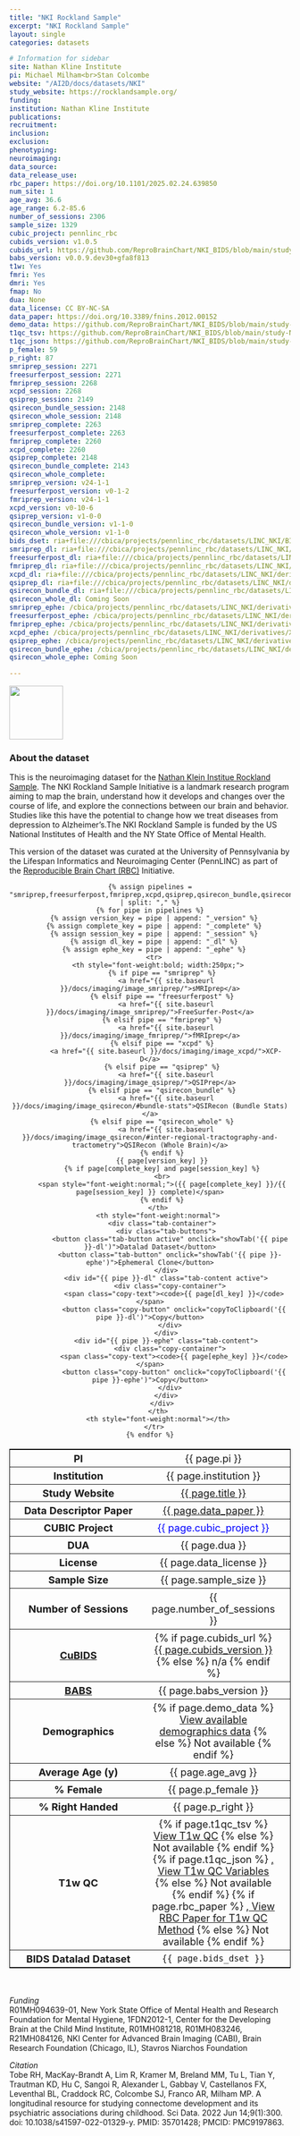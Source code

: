 ```yaml
---
title: "NKI Rockland Sample"
excerpt: "NKI Rockland Sample"
layout: single
categories: datasets

# Information for sidebar
site: Nathan Kline Institute
pi: Michael Milham<br>Stan Colcombe
website: "/AI2D/docs/datasets/NKI"
study_website: https://rocklandsample.org/
funding:
institution: Nathan Kline Institute
publications:
recruitment:
inclusion:
exclusion:
phenotyping:
neuroimaging:
data_source:
data_release_use:
rbc_paper: https://doi.org/10.1101/2025.02.24.639850
num_site: 1
age_avg: 36.6
age_range: 6.2-85.6
number_of_sessions: 2306
sample_size: 1329
cubic_project: pennlinc_rbc
cubids_version: v1.0.5
cubids_url: https://github.com/ReproBrainChart/NKI_BIDS/blob/main/study-NKI_desc-CuBIDS_summary.tsv
babs_version: v0.0.9.dev30+gfa8f813
t1w: Yes
fmri: Yes
dmri: Yes
fmap: No
dua: None
data_license: CC BY-NC-SA
data_paper: https://doi.org/10.3389/fnins.2012.00152
demo_data: https://github.com/ReproBrainChart/NKI_BIDS/blob/main/study-NKI_desc-participants.json
t1qc_tsv: https://github.com/ReproBrainChart/NKI_BIDS/blob/main/study-NKI_desc-T1_qc.tsv
t1qc_json: https://github.com/ReproBrainChart/NKI_BIDS/blob/main/study-NKI_desc-T1_qc.json
p_female: 59
p_right: 87
smriprep_session: 2271
freesurferpost_session: 2271
fmriprep_session: 2268
xcpd_session: 2268
qsiprep_session: 2149
qsirecon_bundle_session: 2148
qsirecon_whole_session: 2148
smriprep_complete: 2263
freesurferpost_complete: 2263
fmriprep_complete: 2260
xcpd_complete: 2260
qsiprep_complete: 2148
qsirecon_bundle_complete: 2143
qsirecon_whole_complete:
smriprep_version: v24-1-1
freesurferpost_version: v0-1-2
fmriprep_version: v24-1-1
xcpd_version: v0-10-6
qsiprep_version: v1-0-0
qsirecon_bundle_version: v1-1-0
qsirecon_whole_version: v1-1-0
bids_dset: ria+file:///cbica/projects/pennlinc_rbc/datasets/LINC_NKI/BIDS
smriprep_dl: ria+file:///cbica/projects/pennlinc_rbc/datasets/LINC_NKI/derivatives/fmriprep_anat-24-1-1-babs/output_ria#~data
freesurferpost_dl: ria+file:///cbica/projects/pennlinc_rbc/datasets/LINC_NKI/derivatives/freesurferpost-0-1-2-babs/output_ria#~data
fmriprep_dl: ria+file:///cbica/projects/pennlinc_rbc/datasets/LINC_NKI/derivatives/fmriprep_func-24-1-1-babs/output_ria#~data
xcpd_dl: ria+file:///cbica/projects/pennlinc_rbc/datasets/LINC_NKI/derivatives/xcpd-0-10-6-babs/output_ria#~data
qsiprep_dl: ria+file:///cbica/projects/pennlinc_rbc/datasets/LINC_NKI/derivatives/qsiprep-1-0-0-babs/output_ria#~data
qsirecon_bundle_dl: ria+file:///cbica/projects/pennlinc_rbc/datasets/LINC_NKI/derivatives/qsirecon-1-1-0_bundle-stats_babs/output_ria#~data
qsirecon_whole_dl: Coming Soon
smriprep_ephe: /cbica/projects/pennlinc_rbc/datasets/LINC_NKI/derivatives/FMRIPREP_ANAT-24-1-1_zipped
freesurferpost_ephe: /cbica/projects/pennlinc_rbc/datasets/LINC_NKI/derivatives/FREESURFERPOST-0-1-2_zipped
fmriprep_ephe: /cbica/projects/pennlinc_rbc/datasets/LINC_NKI/derivatives/FMRIPREP_FUNC-24-1-1_zipped
xcpd_ephe: /cbica/projects/pennlinc_rbc/datasets/LINC_NKI/derivatives/XCPD-0-10-6_zipped
qsiprep_ephe: /cbica/projects/pennlinc_rbc/datasets/LINC_NKI/derivatives/QSIPREP-1-0-0_zipped
qsirecon_bundle_ephe: /cbica/projects/pennlinc_rbc/datasets/LINC_NKI/derivatives/QSIRECON-1-1-0_BUNDLE-STATS_zipped
qsirecon_whole_ephe: Coming Soon

---
```

<div style="text-align: left;">
     <img src="{{ site.baseurl }}/assets/images/logos/NKI.png" style="width: auto; height: 10vw;" />
</div>

### About the dataset

This is the neuroimaging dataset for the [Nathan Klein Institue Rockland Sample](https://doi.org/10.3389/fnins.2012.00152). The NKI Rockland Sample Initiative is a landmark research program aiming to map the brain, understand how it develops and changes over the course of life, and explore the connections between our brain and behavior. Studies like this have the potential to change how we treat diseases from depression to Alzheimer’s.The NKI Rockland Sample is funded by the US National Institutes of Health and the NY State Office of Mental Health.

This version of the dataset was curated at the University of Pennsylvania by the Lifespan Informatics and Neuroimaging Center (PennLINC) as part of the [Reproducible Brain Chart (RBC)](https://reprobrainchart.github.io/) Initiative.

<div class="table" align="center">
  <table style="text-align:center; width:100%; font-size:18px; border:1px solid black">
    <tr>
      <th style="font-weight:bold; width:250px;">PI</th>
      <th style="font-weight:normal">{{ page.pi }}</th>
      <th style="font-weight:normal"></th>
    </tr>
    <tr>
      <th style="font-weight:bold; width:250px;">Institution</th>
      <th style="font-weight:normal">{{ page.institution }}</th>
      <th style="font-weight:normal"></th>
    </tr>
    <tr>
      <th style="font-weight:bold; width:250px;">Study Website</th>
      <th style="font-weight:normal"><a href="{{ page.study_website }}">{{ page.title }}</a></th>
      <th style="font-weight:normal"></th>
    </tr>
    <tr>
      <th style="font-weight:bold; width:250px;">Data Descriptor Paper</th>
      <th style="font-weight:normal"><a href="{{ page.data_paper }}">{{ page.data_paper }}</a></th>
      <th style="font-weight:normal"></th>
    </tr>
    <tr>
      <th style="font-weight:bold; width:250px;">CUBIC Project</th>
      <th style="font-weight:normal"><span style="color:blue;">{{ page.cubic_project }}</span></th>
      <th style="font-weight:normal"></th>
    </tr>
    <tr>
      <th style="font-weight:bold; width:250px;">DUA</th>
      <th style="font-weight:normal">{{ page.dua }}</th>
      <th style="font-weight:normal"></th>
    </tr>
    <tr>
      <th style="font-weight:bold; width:250px;">License</th>
      <th style="font-weight:normal">{{ page.data_license }}</th>
      <th style="font-weight:normal"></th>
    </tr>
    <tr>
      <th style="font-weight:bold; width:250px;">Sample Size</th>
      <th style="font-weight:normal">{{ page.sample_size }}</th>
      <th style="font-weight:normal"></th>
    </tr>
    <tr>
      <th style="font-weight:bold; width:250px;">Number of Sessions</th>
      <th style="font-weight:normal">{{ page.number_of_sessions }}</th>
      <th style="font-weight:normal"></th>
    </tr>
    <tr>
      <th style="font-weight:bold; width:250px;"><a href="{{ site.baseurl }}/docs/imaging/image_curation/">CuBIDS</a></th>
      <th style="font-weight:normal">
        {% if page.cubids_url %}
          <a href="{{ page.cubids_url }}">{{ page.cubids_version }}</a>
        {% else %}
          n/a
        {% endif %}
      </th>
      <th style="font-weight:normal"></th>
    </tr>
    <tr>
      <th style="font-weight:bold; width:250px;"><a href="{{ site.baseurl }}/docs/imaging/image_babs/">BABS</a></th>
      <th style="font-weight:normal">{{ page.babs_version }}</th>
      <th style="font-weight:normal"></th>
    </tr>
    <tr>
      <th style="font-weight:bold; width:250px;">Demographics</th>
      <th style="font-weight:normal">
        {% if page.demo_data %}
          <a href="{{ page.demo_data }}">View available demographics data</a>
        {% else %}
          Not available
        {% endif %}
      </th>
      <th style="font-weight:normal"></th>
    </tr>
    <tr>
      <th style="font-weight:bold; width:250px;">Average Age (y)</th>
      <th style="font-weight:normal">{{ page.age_avg }}</th>
      <th style="font-weight:normal"></th>
    </tr>
    <tr>
      <th style="font-weight:bold; width:250px;">% Female</th>
      <th style="font-weight:normal">{{ page.p_female }}</th>
      <th style="font-weight:normal"></th>
    </tr>
    <tr>
      <th style="font-weight:bold; width:250px;">% Right Handed</th>
      <th style="font-weight:normal">{{ page.p_right }}</th>
      <th style="font-weight:normal"></th>
    </tr>
    <tr>
      <th style="font-weight:bold; width:250px;">T1w QC</th>
      <th style="font-weight:normal">
        {% if page.t1qc_tsv %}
          <a href="{{ page.t1qc_tsv }}">View T1w QC</a>
        {% else %}
          Not available
        {% endif %}
        {% if page.t1qc_json %}
          <a href="{{ page.t1qc_json }}">, View T1w QC Variables</a>
        {% else %}
          Not available
        {% endif %}
        {% if page.rbc_paper %}
          <a href="{{ page.rbc_paper }}">, View RBC Paper for T1w QC Method</a>
        {% else %}
          Not available
        {% endif %}
      </th>
      <th style="font-weight:normal"></th>
    </tr>
    <tr>
      <th style="font-weight:bold; width:250px;">BIDS Datalad Dataset</th>
      <th style="font-weight:normal"><code>{{ page.bids_dset }}</code></th>
      <th style="font-weight:normal"></th>
    </tr>

    {% assign pipelines = "smriprep,freesurferpost,fmriprep,xcpd,qsiprep,qsirecon_bundle,qsirecon_whole" | split: "," %}
    {% for pipe in pipelines %}
      {% assign version_key = pipe | append: "_version" %}
      {% assign complete_key = pipe | append: "_complete" %}
      {% assign session_key = pipe | append: "_session" %}
      {% assign dl_key = pipe | append: "_dl" %}
      {% assign ephe_key = pipe | append: "_ephe" %}
      <tr>
        <th style="font-weight:bold; width:250px;">
          {% if pipe == "smriprep" %}
            <a href="{{ site.baseurl }}/docs/imaging/image_smriprep/">sMRIprep</a>
          {% elsif pipe == "freesurferpost" %}
            <a href="{{ site.baseurl }}/docs/imaging/image_smriprep/">FreeSurfer-Post</a>
          {% elsif pipe == "fmriprep" %}
            <a href="{{ site.baseurl }}/docs/imaging/image_fmriprep/">fMRIprep</a>
          {% elsif pipe == "xcpd" %}
            <a href="{{ site.baseurl }}/docs/imaging/image_xcpd/">XCP-D</a>
          {% elsif pipe == "qsiprep" %}
            <a href="{{ site.baseurl }}/docs/imaging/image_qsiprep/">QSIPrep</a>
          {% elsif pipe == "qsirecon_bundle" %}
            <a href="{{ site.baseurl }}/docs/imaging/image_qsirecon/#bundle-stats">QSIRecon (Bundle Stats)</a>
          {% elsif pipe == "qsirecon_whole" %}
            <a href="{{ site.baseurl }}/docs/imaging/image_qsirecon/#inter-regional-tractography-and-tractometry">QSIRecon (Whole Brain)</a>
          {% endif %}
          {{ page[version_key] }}
          {% if page[complete_key] and page[session_key] %}
          <br>
          <span style="font-weight:normal;">({{ page[complete_key] }}/{{ page[session_key] }} complete)</span>
          {% endif %}
        </th>
        <th style="font-weight:normal">
          <div class="tab-container">
            <div class="tab-buttons">
              <button class="tab-button active" onclick="showTab('{{ pipe }}-dl')">Datalad Dataset</button>
              <button class="tab-button" onclick="showTab('{{ pipe }}-ephe')">Ephemeral Clone</button>
            </div>
            <div id="{{ pipe }}-dl" class="tab-content active">
              <div class="copy-container">
                <span class="copy-text"><code>{{ page[dl_key] }}</code></span>
                <button class="copy-button" onclick="copyToClipboard('{{ pipe }}-dl')">Copy</button>
              </div>
            </div>
            <div id="{{ pipe }}-ephe" class="tab-content">
              <div class="copy-container">
                <span class="copy-text"><code>{{ page[ephe_key] }}</code></span>
                <button class="copy-button" onclick="copyToClipboard('{{ pipe }}-ephe')">Copy</button>
              </div>
            </div>
          </div>
        </th>
        <th style="font-weight:normal"></th>
      </tr>
    {% endfor %}
  </table>
</div>

<style>
.tab-container { width: 100%; }
.tab-buttons { display: flex; margin-bottom: 5px; }
.tab-button {
  background-color: #f1f1f1;
  border: 1px solid #ccc;
  padding: 5px 10px;
  cursor: pointer;
  font-size: 18px;
  margin-right: 2px;
}
.tab-button.active {
  background-color: rgb(108, 110, 220);
  color: white;
  border-color: rgb(108, 110, 220);
}
.tab-content {
  display: none;
  padding: 5px;
  background-color: #f9f9f9;
  border: 1px solid #ddd;
  word-break: break-all;
}
.tab-content.active { display: block; }
.copy-container { display: flex; align-items: center; justify-content: space-between; gap: 10px; }
.copy-text { flex: 1; word-break: break-all; }
.copy-button {
  background-color: rgb(108, 110, 220);
  color: white;
  border: none;
  padding: 4px 8px;
  border-radius: 3px;
  cursor: pointer;
  font-size: 18px;
  white-space: nowrap;
  flex-shrink: 0;
}
.copy-button:hover { background-color: rgb(104, 106, 235); }
.copy-button:active { background-color: rgb(84, 86, 215); }
</style>

<script>
function showTab(tabName) {
  var tabType = tabName.indexOf('-dl') !== -1 ? 'datalad' : 'ephemeral';
  var tabContents = document.getElementsByClassName('tab-content');
  for (var i = 0; i < tabContents.length; i++) {
    tabContents[i].classList.remove('active');
  }
  var tabButtons = document.getElementsByClassName('tab-button');
  for (var j = 0; j < tabButtons.length; j++) {
    tabButtons[j].classList.remove('active');
  }
  if (tabType === 'datalad') {
    var dls = document.querySelectorAll('[id$="-dl"]');
    var dlButtons = document.querySelectorAll('[onclick*="-dl"]');
    dls.forEach(function(c) { c.classList.add('active'); });
    dlButtons.forEach(function(b) { b.classList.add('active'); });
  } else {
    var eph = document.querySelectorAll('[id$="-ephe"]');
    var epheButtons = document.querySelectorAll('[onclick*="-ephe"]');
    eph.forEach(function(c) { c.classList.add('active'); });
    epheButtons.forEach(function(b) { b.classList.add('active'); });
  }
}
function copyToClipboard(elementId) {
  var element = document.getElementById(elementId);
  var textToCopy = element.querySelector('.copy-text').textContent;
  var textarea = document.createElement('textarea');
  textarea.value = textToCopy;
  document.body.appendChild(textarea);
  textarea.select();
  document.execCommand('copy');
  document.body.removeChild(textarea);
  var button = element.querySelector('.copy-button');
  var originalText = button.textContent;
  button.textContent = 'Copied!';
  button.style.backgroundColor = '#28a745';
  setTimeout(function() {
    button.textContent = originalText;
    button.style.backgroundColor = 'rgb(108, 110, 220)';
  }, 1000);
}
</script>

<br>

*Funding*
<br>
R01MH094639-01, New York State Office of Mental Health and Research Foundation for Mental Hygiene, 1FDN2012-1, Center for the Developing Brain at the Child Mind Institute, R01MH081218, R01MH083246, R21MH084126, NKI Center for Advanced Brain Imaging (CABI), Brain Research Foundation (Chicago, IL), Stavros Niarchos Foundation

*Citation*
<br>
Tobe RH, MacKay-Brandt A, Lim R, Kramer M, Breland MM, Tu L, Tian Y, Trautman KD, Hu C, Sangoi R, Alexander L, Gabbay V, Castellanos FX, Leventhal BL, Craddock RC, Colcombe SJ, Franco AR, Milham MP. A longitudinal resource for studying connectome development and its psychiatric associations during childhood. Sci Data. 2022 Jun 14;9(1):300. doi: 10.1038/s41597-022-01329-y. PMID: 35701428; PMCID: PMC9197863.